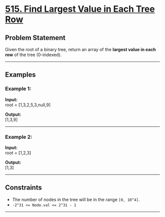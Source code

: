 # [515. Find Largest Value in Each Tree Row](https://leetcode.com/problems/find-largest-value-in-each-tree-row/)

## Problem Statement

Given the root of a binary tree, return an array of the **largest value in each row** of the tree (0-indexed).

---

## Examples

### Example 1:
**Input:**  
root = [1,3,2,5,3,null,9]

**Output:**  
[1,3,9]

---

### Example 2:
**Input:**  
root = [1,2,3]

**Output:**  
[1,3]

---

## Constraints
- The number of nodes in the tree will be in the range `[0, 10^4]`.
- `-2^31 <= Node.val <= 2^31 - 1`

---